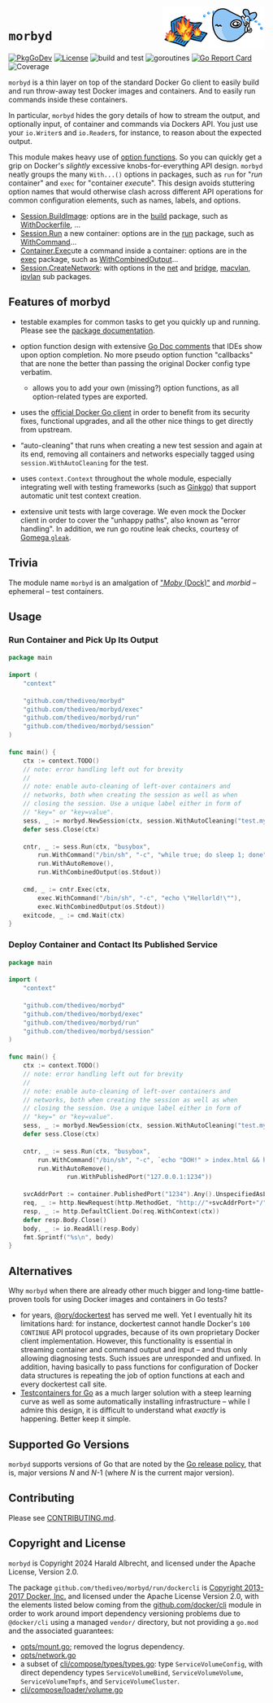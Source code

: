 <img alt="lxkns logo" align="right" width="200" src="docs/morbyd.png">

# `morbyd`

[![PkgGoDev](https://img.shields.io/badge/-reference-blue?logo=go&logoColor=white&labelColor=505050)](https://pkg.go.dev/github.com/thediveo/morbyd)
[![License](https://img.shields.io/github/license/thediveo/morbyd)](https://img.shields.io/github/license/thediveo/morbyd)
![build and test](https://github.com/thediveo/morbyd/workflows/build%20and%20test/badge.svg?branch=master)
![goroutines](https://img.shields.io/badge/go%20routines-not%20leaking-success)
[![Go Report Card](https://goreportcard.com/badge/github.com/thediveo/morbyd)](https://goreportcard.com/report/github.com/thediveo/morbyd)
![Coverage](https://img.shields.io/badge/Coverage-99.6%25-brightgreen)

`morbyd` is a thin layer on top of the standard Docker Go client to easily build
and run throw-away test Docker images and containers. And to easily run commands
inside these containers.

In particular, `morbyd` hides the gory details of how to stream the output, and
optionally input, of container and commands via Dockers API. You just use your
`io.Writer`s and `io.Reader`s, for instance, to reason about the expected
output.

This module makes heavy use of [option
functions](https://dave.cheney.net/2014/10/17/functional-options-for-friendly-apis).
So you can quickly get a grip on Docker's _slightly_ excessive
knobs-for-everything API design. `morbyd` neatly groups the many `With...()`
options in packages, such as `run` for "_run_ container" and `exec` for
"container *exec*ute". This design avoids stuttering option names that would
otherwise clash across different API operations for common configuration
elements, such as names, labels, and options.

- [Session.BuildImage](https://pkg.go.dev/github.com/thediveo/morbyd#Session.BuildImage):
  options are in the
  [build](https://pkg.go.dev/github.com/thediveo/morbyd/build) package, such as
  [WithDockerfile](https://pkg.go.dev/github.com/thediveo/morbyd/build#WithDockerfile),
  ...
- [Session.Run](https://pkg.go.dev/github.com/thediveo/morbyd#Session.Run) a new
  container: options are in the
  [run](https://pkg.go.dev/github.com/thediveo/morbyd/run) package, such as
  [WithCommand](https://pkg.go.dev/github.com/thediveo/morbyd/run#WithCommand)...
- [Container.Exec](https://pkg.go.dev/github.com/thediveo/morbyd#Container.Exec)ute
  a command inside a container: options are in the
  [exec](https://pkg.go.dev/github.com/thediveo/morbyd/exec) package, such as
  [WithCombinedOutput](https://pkg.go.dev/github.com/thediveo/morbyd/exec#WithCombinedOutput)...
- [Session.CreateNetwork](https://pkg.go.dev/github.com/thediveo/morbyd#Session.CreateNetwork):
  with options in the [net](https://pkg.go.dev/github.com/thediveo/morbyd/net)
  and [bridge](https://pkg.go.dev/github.com/thediveo/morbyd/net/bridge),
  [macvlan](https://pkg.go.dev/github.com/thediveo/morbyd/net/macvlan),
  [ipvlan](https://pkg.go.dev/github.com/thediveo/morbyd/net/ipvlan) sub
  packages.

## Features of morbyd

  - testable examples for common tasks to get you quickly up and running. Please
    see the [package
    documentation](https://pkg.go.dev/github.com/thediveo/morbyd).

  - option function design with extensive [Go Doc
    comments](https://tip.golang.org/doc/comment) that IDEs show upon option
    completion. No more pseudo option function "callbacks" that are none the
    better than passing the original Docker config type verbatim.

    - allows you to add your own (missing?) option functions, as all
      option-related types are exported.

  - uses the [official Docker Go
    client](https://pkg.go.dev/github.com/docker/docker/client) in order to
    benefit from its security fixes, functional upgrades, and all the other nice
    things to get directly from upstream.
  
  - “auto-cleaning” that runs when creating a new test session and again at its
    end, removing all containers and networks especially tagged using
    `session.WithAutoCleaning` for the test.
  
  - uses `context.Context` throughout the whole module, especially integrating
    well with testing frameworks (such as
    [Ginkgo](https://pkg.go.dev/github.com/onsi/ginkgo)) that support automatic
    unit test context creation.

  - extensive unit tests with large coverage. We even mock the Docker client in
    order to cover the "unhappy paths", also known as "error handling". In
    addition, we run go routine leak checks, courtesy of [Gomega
    `gleak`](https://onsi.github.io/gomega/#codegleakcode-finding-leaked-goroutines).

## Trivia

The module name `morbyd` is an amalgation of ["_Moby_
(Dock)"](https://www.docker.com/blog/call-me-moby-dock/) and _morbid_ –
ephemeral – test containers.

## Usage

### Run Container and Pick Up Its Output

```go
package main

import (
    "context"

    "github.com/thediveo/morbyd"
    "github.com/thediveo/morbyd/exec"
    "github.com/thediveo/morbyd/run"
    "github.com/thediveo/morbyd/session"
)

func main() {
    ctx := context.TODO()
    // note: error handling left out for brevity
    //
    // note: enable auto-cleaning of left-over containers and
    // networks, both when creating the session as well as when
    // closing the session. Use a unique label either in form of
    // "key=" or "key=value".
    sess, _ := morbyd.NewSession(ctx, session.WithAutoCleaning("test.mytest="))
    defer sess.Close(ctx)

    cntr, _ := sess.Run(ctx, "busybox",
        run.WithCommand("/bin/sh", "-c", "while true; do sleep 1; done"),
        run.WithAutoRemove(),
        run.WithCombinedOutput(os.Stdout))

    cmd, _ := cntr.Exec(ctx,
        exec.WithCommand("/bin/sh", "-c", "echo \"Hellorld!\""),
        exec.WithCombinedOutput(os.Stdout))
    exitcode, _ := cmd.Wait(ctx)
}
```

### Deploy Container and Contact Its Published Service

```go
package main

import (
    "context"

    "github.com/thediveo/morbyd"
    "github.com/thediveo/morbyd/exec"
    "github.com/thediveo/morbyd/run"
    "github.com/thediveo/morbyd/session"
)

func main() {
    ctx := context.TODO()
    // note: error handling left out for brevity
    //
    // note: enable auto-cleaning of left-over containers and
    // networks, both when creating the session as well as when
    // closing the session. Use a unique label either in form of
    // "key=" or "key=value".
    sess, _ := morbyd.NewSession(ctx, session.WithAutoCleaning("test.mytest="))
    defer sess.Close(ctx)

    cntr, _ := sess.Run(ctx, "busybox",
        run.WithCommand("/bin/sh", "-c", `echo "DOH!" > index.html && httpd -f -p 1234`),
        run.WithAutoRemove(),
        		run.WithPublishedPort("127.0.0.1:1234"))

    svcAddrPort := container.PublishedPort("1234").Any().UnspecifiedAsLoopback().String()
    req, _ := http.NewRequest(http.MethodGet, "http://"+svcAddrPort+"/", nil)
    resp, _ := http.DefaultClient.Do(req.WithContext(ctx))
    defer resp.Body.Close()
    body, _ := io.ReadAll(resp.Body)
    fmt.Sprintf("%s\n", body)
}
```

## Alternatives

Why `morbyd` when there are already other much bigger and long-time
battle-proven tools for using Docker images and containers in Go tests?

- for years, [@ory/dockertest](https://github.com/ory/dockertest) has served me
  well. Yet I eventually hit its limitations hard: for instance, dockertest
  cannot handle Docker's `100 CONTINUE` API protocol upgrades, because of its
  own proprietary Docker client implementation. However, this functionality is
  essential in streaming container and command output and input – and thus only
  allowing diagnosing tests. Such issues are unresponded and unfixed. In
  addition, having basically to pass functions for configuration of Docker data
  structures is repeating the job of option functions at each and every
  dockertest call site.
- [Testcontainers for Go](https://golang.testcontainers.org/) as a much larger
  solution with a steep learning curve as well as some automatically installing
  infrastructure – while I admire this design, it is difficult to understand
  what _exactly_ is happening. Better keep it simple.

## Supported Go Versions

`morbyd` supports versions of Go that are noted by the [Go release
policy](https://golang.org/doc/devel/release.html#policy), that is, major
versions _N_ and _N_-1 (where _N_ is the current major version).

## Contributing

Please see [CONTRIBUTING.md](CONTRIBUTING.md).

## Copyright and License

`morbyd` is Copyright 2024 Harald Albrecht, and licensed under the Apache
License, Version 2.0.

The package `github.com/thediveo/morbyd/run/dockercli` is [Copyright 2013-2017
Docker, Inc.](https://github.com/moby/moby/blob/v25.0.1/LICENSE) and licensed
under the Apache License Version 2.0, with the elements listed below coming from
the [github.com/docker/cli](https://github.com/docker/cli) module in order to
work around import dependency versioning problems due to `@docker/cli` using a
managed `vendor/` directory, but not providing a `go.mod` and the associated
guarantees:
- [opts/mount.go](https://github.com/docker/cli/blob/v25.0.1/opts/mount.go);
  removed the logrus dependency.
- [opts/network.go](https://github.com/docker/cli/blob/v25.0.1/opts/network.go)
- a subset of
  [cli/compose/types/types.go](https://github.com/docker/cli/blob/v25.0.1/cli/compose/types/types.go):
  type `ServiceVolumeConfig`, with direct dependency types `ServiceVolumeBind`,
  `ServiceVolumeVolume`, `ServiceVolumeTmpfs`, and `ServiceVolumeCluster`.
- [cli/compose/loader/volume.go](https://github.com/docker/cli/blob/v25.0.1/cli/compose/loader/volume.go)
